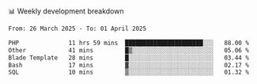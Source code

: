 📊 Weekly development breakdown
<!--START_SECTION:waka-->

```txt
From: 26 March 2025 - To: 01 April 2025

PHP              11 hrs 59 mins  ██████████████████████░░░   88.00 %
Other            41 mins         █▒░░░░░░░░░░░░░░░░░░░░░░░   05.06 %
Blade Template   28 mins         █░░░░░░░░░░░░░░░░░░░░░░░░   03.44 %
Bash             17 mins         ▓░░░░░░░░░░░░░░░░░░░░░░░░   02.17 %
SQL              10 mins         ▒░░░░░░░░░░░░░░░░░░░░░░░░   01.32 %
```

<!--END_SECTION:waka-->
